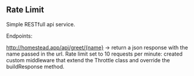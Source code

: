 
## Rate Limit
Simple RESTfull api service.

Endpoints:

http://homestead.app/api/greet/{name} -> return a json response with the name passed in the url.
Rate limit set to 10 requests per minute: created custom middleware that extend the Throttle class and override the buildResponse method.







